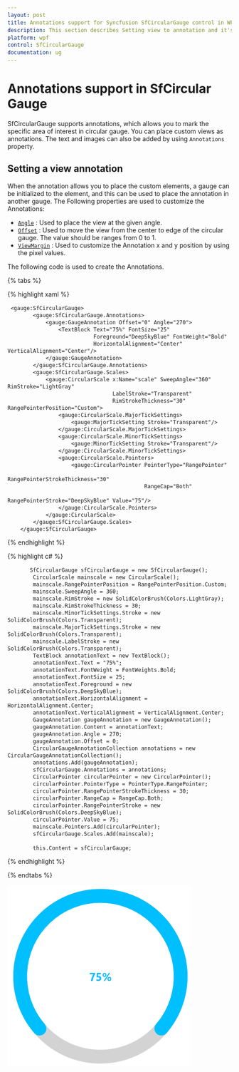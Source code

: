 ```yaml
---
layout: post
title: Annotations support for Syncfusion SfCircularGauge control in WPF.
description: This section describes Setting view to annotation and it's feature in SfCircularGauge control WPF platform.
platform: wpf
control: SfCircularGauge
documentation: ug
---
```


# Annotations support in SfCircular Gauge

SfCircularGauge supports annotations, which allows you to mark the specific area of interest in circular gauge. You can place custom views as annotations. The text and images can also be added by using `Annotations` property.

## Setting a view annotation

When the annotation allows you to place the custom elements, a gauge can be initialized to the element, and this can be used to place the annotation in another gauge. The Following properties are used to customize the Annotations:

* [`Angle`](https://help.syncfusion.com/cr/wpf/Syncfusion.UI.Xaml.Gauges.GaugeAnnotation.html#Syncfusion_UI_Xaml_Gauges_GaugeAnnotation_Angle) : Used to place the view at the given angle.
* [`Offset`](https://help.syncfusion.com/cr/wpf/Syncfusion.UI.Xaml.Gauges.GaugeAnnotation.html#Syncfusion_UI_Xaml_Gauges_GaugeAnnotation_Offset) : Used to move the view from the center to edge of the circular gauge. The value should be ranges from 0 to 1.
* [`ViewMargin`](https://help.syncfusion.com/cr/wpf/Syncfusion.UI.Xaml.Gauges.GaugeAnnotation.html#Syncfusion_UI_Xaml_Gauges_GaugeAnnotation_ViewMargin) : Used to customize the Annotation x and y position by using the pixel values.

The following code is used to create the Annotations.

{% tabs %}

{% highlight xaml %}

     <gauge:SfCircularGauge>
            <gauge:SfCircularGauge.Annotations>
                <gauge:GaugeAnnotation Offset="0" Angle="270">
                    <TextBlock Text="75%" FontSize="25" 
                               Foreground="DeepSkyBlue" FontWeight="Bold"
                               HorizontalAlignment="Center" VerticalAlignment="Center"/>
                </gauge:GaugeAnnotation>
            </gauge:SfCircularGauge.Annotations>
            <gauge:SfCircularGauge.Scales>
                <gauge:CircularScale x:Name="scale" SweepAngle="360" RimStroke="LightGray"
                                     LabelStroke="Transparent"
                                     RimStrokeThickness="30" RangePointerPosition="Custom">
                    <gauge:CircularScale.MajorTickSettings>
                        <gauge:MajorTickSetting Stroke="Transparent"/>
                    </gauge:CircularScale.MajorTickSettings>
                    <gauge:CircularScale.MinorTickSettings>
                        <gauge:MinorTickSetting Stroke="Transparent"/>
                    </gauge:CircularScale.MinorTickSettings>
                    <gauge:CircularScale.Pointers>
                        <gauge:CircularPointer PointerType="RangePointer" 
                                               RangePointerStrokeThickness="30" 
                                               RangeCap="Both"  
                                               RangePointerStroke="DeepSkyBlue" Value="75"/>
                    </gauge:CircularScale.Pointers>
                </gauge:CircularScale>
            </gauge:SfCircularGauge.Scales>
        </gauge:SfCircularGauge>

{% endhighlight %}

{% highlight c# %}

           SfCircularGauge sfCircularGauge = new SfCircularGauge();
            CircularScale mainscale = new CircularScale();
            mainscale.RangePointerPosition = RangePointerPosition.Custom;
            mainscale.SweepAngle = 360;
            mainscale.RimStroke = new SolidColorBrush(Colors.LightGray);
            mainscale.RimStrokeThickness = 30;
            mainscale.MinorTickSettings.Stroke = new SolidColorBrush(Colors.Transparent);
            mainscale.MajorTickSettings.Stroke = new SolidColorBrush(Colors.Transparent);
            mainscale.LabelStroke = new SolidColorBrush(Colors.Transparent);
            TextBlock annotationText = new TextBlock();
            annotationText.Text = "75%";
            annotationText.FontWeight = FontWeights.Bold;
            annotationText.FontSize = 25;
            annotationText.Foreground = new SolidColorBrush(Colors.DeepSkyBlue);
            annotationText.HorizontalAlignment = HorizontalAlignment.Center;
            annotationText.VerticalAlignment = VerticalAlignment.Center;
            GaugeAnnotation gaugeAnnotation = new GaugeAnnotation();
            gaugeAnnotation.Content = annotationText;
            gaugeAnnotation.Angle = 270;
            gaugeAnnotation.Offset = 0;
            CircularGaugeAnnotationCollection annotations = new CircularGaugeAnnotationCollection();
            annotations.Add(gaugeAnnotation);
            sfCircularGauge.Annotations = annotations;
            CircularPointer circularPointer = new CircularPointer();
            circularPointer.PointerType = PointerType.RangePointer;
            circularPointer.RangePointerStrokeThickness = 30;
            circularPointer.RangeCap = RangeCap.Both;
            circularPointer.RangePointerStroke = new SolidColorBrush(Colors.DeepSkyBlue);
            circularPointer.Value = 75;
            mainscale.Pointers.Add(circularPointer);
            sfCircularGauge.Scales.Add(mainscale);

            this.Content = sfCircularGauge;            

{% endhighlight %}

{% endtabs %}

![Annotations image for SfCircularGauge](Getting-Started_images/Annotations.png)

